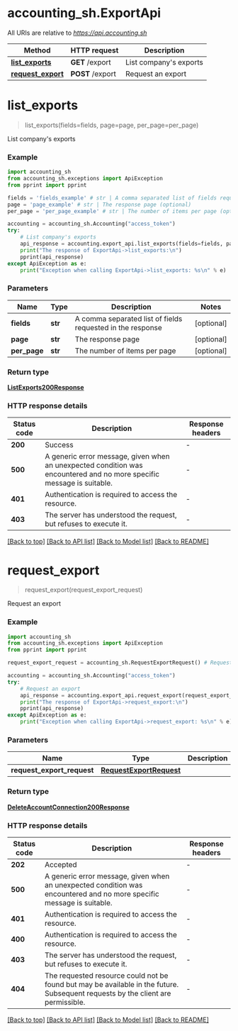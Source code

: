 # accounting_sh.ExportApi

All URIs are relative to *https://api.accounting.sh*

Method | HTTP request | Description
------------- | ------------- | -------------
[**list_exports**](ExportApi.md#list_exports) | **GET** /export | List company&#39;s exports
[**request_export**](ExportApi.md#request_export) | **POST** /export | Request an export


# **list_exports**
> list_exports(fields=fields, page=page, per_page=per_page)

List company's exports

### Example


```python
import accounting_sh
from accounting_sh.exceptions import ApiException
from pprint import pprint

fields = 'fields_example' # str | A comma separated list of fields requested in the response (optional)
page = 'page_example' # str | The response page (optional)
per_page = 'per_page_example' # str | The number of items per page (optional)

accounting = accounting_sh.Accounting("access_token")
try:
    # List company's exports
    api_response = accounting.export_api.list_exports(fields=fields, page=page, per_page=per_page)
    print("The response of ExportApi->list_exports:\n")
    pprint(api_response)
except ApiException as e:
    print("Exception when calling ExportApi->list_exports: %s\n" % e)

```



### Parameters


Name | Type | Description  | Notes
------------- | ------------- | ------------- | -------------
 **fields** | **str**| A comma separated list of fields requested in the response | [optional] 
 **page** | **str**| The response page | [optional] 
 **per_page** | **str**| The number of items per page | [optional] 

### Return type

[**ListExports200Response**](ListExports200Response.md)

### HTTP response details

| Status code | Description | Response headers |
|-------------|-------------|------------------|
**200** | Success |  -  |
**500** | A generic error message, given when an unexpected condition was encountered and no more specific message is suitable. |  -  |
**401** | Authentication is required to access the resource. |  -  |
**403** | The server has understood the request, but refuses to execute it. |  -  |

[[Back to top]](#) [[Back to API list]](../README.md#documentation-for-api-endpoints) [[Back to Model list]](../README.md#documentation-for-models) [[Back to README]](../README.md)

# **request_export**
> request_export(request_export_request)

Request an export

### Example


```python
import accounting_sh
from accounting_sh.exceptions import ApiException
from pprint import pprint

request_export_request = accounting_sh.RequestExportRequest() # RequestExportRequest | 

accounting = accounting_sh.Accounting("access_token")
try:
    # Request an export
    api_response = accounting.export_api.request_export(request_export_request)
    print("The response of ExportApi->request_export:\n")
    pprint(api_response)
except ApiException as e:
    print("Exception when calling ExportApi->request_export: %s\n" % e)

```



### Parameters


Name | Type | Description  | Notes
------------- | ------------- | ------------- | -------------
 **request_export_request** | [**RequestExportRequest**](RequestExportRequest.md)|  | 

### Return type

[**DeleteAccountConnection200Response**](DeleteAccountConnection200Response.md)

### HTTP response details

| Status code | Description | Response headers |
|-------------|-------------|------------------|
**202** | Accepted |  -  |
**500** | A generic error message, given when an unexpected condition was encountered and no more specific message is suitable. |  -  |
**401** | Authentication is required to access the resource. |  -  |
**400** | Authentication is required to access the resource. |  -  |
**403** | The server has understood the request, but refuses to execute it. |  -  |
**404** | The requested resource could not be found but may be available in the future. Subsequent requests by the client are permissible. |  -  |

[[Back to top]](#) [[Back to API list]](../README.md#documentation-for-api-endpoints) [[Back to Model list]](../README.md#documentation-for-models) [[Back to README]](../README.md)

